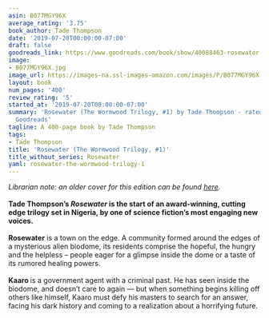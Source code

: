 ```yaml
---
asin: B077MGY96X
average_rating: '3.75'
book_author: Tade Thompson
date: '2019-07-20T00:00:00-07:00'
draft: false
goodreads_link: https://www.goodreads.com/book/show/40088463-rosewater
image:
- B077MGY96X.jpg
image_url: https://images-na.ssl-images-amazon.com/images/P/B077MGY96X.01._SCLZZZZZZZ.jpg
layout: book
num_pages: '400'
review_rating: '5'
started_at: '2019-07-20T00:00:00-07:00'
summary: 'Rosewater (The Wormwood Trilogy, #1) by Tade Thompson - rated 3.75/5 on
  Goodreads'
tagline: A 400-page book by Tade Thompson
tags:
- Tade Thompson
title: 'Rosewater (The Wormwood Trilogy, #1)'
title_without_series: Rosewater
yaml: rosewater-the-wormwood-trilogy-1
---
```


<i>Librarian note: an older cover for this edition can be found <a href="https://www.goodreads.com/book/show/36684262-rosewater" rel="nofollow noopener">here</a>.</i><br /><br /><b>Tade Thompson’s <i>Rosewater</i> is the start of an award-winning, cutting edge trilogy set in Nigeria, by one of science fiction’s most engaging new voices.</b><br /><br /><b>Rosewater</b> is a town on the edge. A community formed around the edges of a mysterious alien biodome, its residents comprise the hopeful, the hungry and the helpless – people eager for a glimpse inside the dome or a taste of its rumored healing powers. <br /><br /><b>Kaaro </b>is a government agent with a criminal past. He has seen inside the biodome, and doesn’t care to again — but when something begins killing off others like himself, Kaaro must defy his masters to search for an answer, facing his dark history and coming to a realization about a horrifying future.